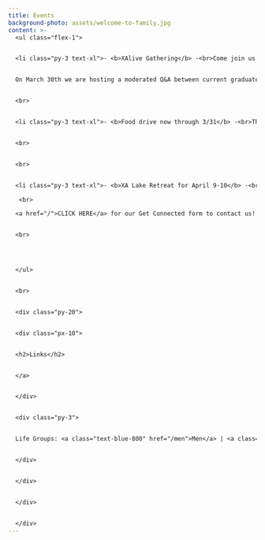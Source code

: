 ```yaml
---
title: Events
background-photo: assets/welcome-to-family.jpg
content: >-
  <ul class="flex-1">


  <li class="py-3 text-xl">- <b>XAlive Gathering</b> -<br>Come join us for a time of worship, prayer and fellowship! Join us as we seek the Lord together!<br> Every Wednesday Night @ 7 PM in Union 3206 <br>


  On March 30th we are hosting a moderated Q&A between current graduate student Parker and alumnus Stephen about their friendship and their time in Chi Alpha. You don't want to miss their impactful story of a deep friendship that changed them and our ministry!


  <br>


  <li class="py-3 text-xl">- <b>Food drive now through 3/31</b> -<br>Throughout the month of March, we're hosting a food drive benefitting InterFaith Food Shuttle, a non-profit that serves residents of Durham facing food insecurity. Drop of non-perishable goods at Life Groups & XAlive throughout the month. <br>


  <br>


  <br>


  <li class="py-3 text-xl">- <b>XA Lake Retreat for April 9-10</b> -<br>We're going to the lake! We rented a beautiful lake house right on the water, and you're invited to come spend the weekend with us for ***FREE*** (food included). We'll be hanging out from 10am on Saturday to around noon on Sunday. There will be canoes & kayaks, swimming, games, and plenty of food. Fill out the Get Connected form if interested!

   <br>

  <a href="/">CLICK HERE</a> for our Get Connected form to contact us!


  <br>




  </ul>


  <br>


  <div class="py-20">


  <div class="px-10">


  <h2>Links</h2>


  </a>


  </div>


  <div class="py-3">


  Life Groups: <a class="text-blue-800" href="/men">Men</a> | <a class="text-blue-800" href="/women">Women</a>


  </div>


  </div>


  </div>


  </div>
---
```

